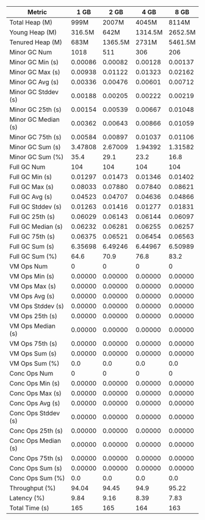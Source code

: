 | Metric | 1 GB | 2 GB | 4 GB | 8 GB |
|------|----|----|----|----|
| Total Heap (M) | 999M | 2007M | 4045M | 8114M |
| Young Heap (M) | 316.5M | 642M | 1314.5M | 2652.5M |
| Tenured Heap (M) | 683M | 1365.5M | 2731M | 5461.5M |
| Minor GC Num | 1018 | 511 | 306 | 206 |
| Minor GC Min (s) | 0.00086 | 0.00082 | 0.00128 | 0.00137 |
| Minor GC Max (s) | 0.00938 | 0.01122 | 0.01323 | 0.02162 |
| Minor GC Avg (s) | 0.00336 | 0.00476 | 0.00601 | 0.00712 |
| Minor GC Stddev (s) | 0.00188 | 0.00205 | 0.00222 | 0.00219 |
| Minor GC 25th (s) | 0.00154 | 0.00539 | 0.00667 | 0.01048 |
| Minor GC Median (s) | 0.00362 | 0.00643 | 0.00866 | 0.01059 |
| Minor GC 75th (s) | 0.00584 | 0.00897 | 0.01037 | 0.01106 |
| Minor GC Sum (s) | 3.47808 | 2.67009 | 1.94392 | 1.31582 |
| Minor GC Sum (%) | 35.4 | 29.1 | 23.2 | 16.8 |
| Full GC Num | 104 | 104 | 104 | 104 |
| Full GC Min (s) | 0.01297 | 0.01473 | 0.01346 | 0.01402 |
| Full GC Max (s) | 0.08033 | 0.07880 | 0.07840 | 0.08621 |
| Full GC Avg (s) | 0.04523 | 0.04707 | 0.04636 | 0.04866 |
| Full GC Stddev (s) | 0.01263 | 0.01416 | 0.01277 | 0.01831 |
| Full GC 25th (s) | 0.06029 | 0.06143 | 0.06144 | 0.06097 |
| Full GC Median (s) | 0.06232 | 0.06281 | 0.06255 | 0.06257 |
| Full GC 75th (s) | 0.06375 | 0.06521 | 0.06454 | 0.06563 |
| Full GC Sum (s) | 6.35698 | 6.49246 | 6.44967 | 6.50989 |
| Full GC Sum (%) | 64.6 | 70.9 | 76.8 | 83.2 |
| VM Ops Num | 0 | 0 | 0 | 0 |
| VM Ops Min (s) | 0.00000 | 0.00000 | 0.00000 | 0.00000 |
| VM Ops Max (s) | 0.00000 | 0.00000 | 0.00000 | 0.00000 |
| VM Ops Avg (s) | 0.00000 | 0.00000 | 0.00000 | 0.00000 |
| VM Ops Stddev (s) | 0.00000 | 0.00000 | 0.00000 | 0.00000 |
| VM Ops 25th (s) | 0.00000 | 0.00000 | 0.00000 | 0.00000 |
| VM Ops Median (s) | 0.00000 | 0.00000 | 0.00000 | 0.00000 |
| VM Ops 75th (s) | 0.00000 | 0.00000 | 0.00000 | 0.00000 |
| VM Ops Sum (s) | 0.00000 | 0.00000 | 0.00000 | 0.00000 |
| VM Ops Sum (%) | 0.0 | 0.0 | 0.0 | 0.0 |
| Conc Ops Num | 0 | 0 | 0 | 0 |
| Conc Ops Min (s) | 0.00000 | 0.00000 | 0.00000 | 0.00000 |
| Conc Ops Max (s) | 0.00000 | 0.00000 | 0.00000 | 0.00000 |
| Conc Ops Avg (s) | 0.00000 | 0.00000 | 0.00000 | 0.00000 |
| Conc Ops Stddev (s) | 0.00000 | 0.00000 | 0.00000 | 0.00000 |
| Conc Ops 25th (s) | 0.00000 | 0.00000 | 0.00000 | 0.00000 |
| Conc Ops Median (s) | 0.00000 | 0.00000 | 0.00000 | 0.00000 |
| Conc Ops 75th (s) | 0.00000 | 0.00000 | 0.00000 | 0.00000 |
| Conc Ops Sum (s) | 0.00000 | 0.00000 | 0.00000 | 0.00000 |
| Conc Ops Sum (%) | 0.0 | 0.0 | 0.0 | 0.0 |
| Throughput (%) | 94.04 | 94.45 | 94.9 | 95.22 |
| Latency (%) | 9.84 | 9.16 | 8.39 | 7.83 |
| Total Time (s) | 165 | 165 | 164 | 163 |
